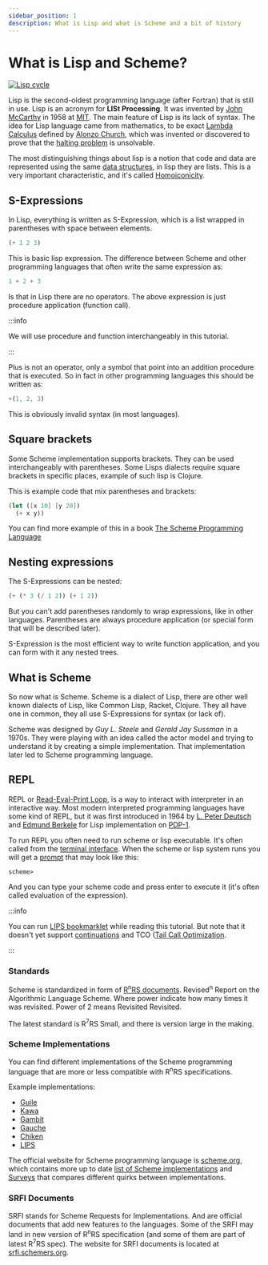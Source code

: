 ```yaml
---
sidebar_position: 1
description: What is Lisp and what is Scheme and a bit of history
---
```


# What is Lisp and Scheme?

[![Lisp cycle](./img/lisp_cycles.png)](https://xkcd.com/297/)

Lisp is the second-oldest programming language (after Fortran) that is still in use.  Lisp is an
acronym for **LISt Processing**. It was invented by
[John McCarthy](https://en.wikipedia.org/wiki/John_McCarthy_(computer_scientist)) in 1958 at
[MIT](https://en.wikipedia.org/wiki/Massachusetts_Institute_of_Technology). The main feature of Lisp
is its lack of syntax.  The idea for Lisp language came from mathematics, to be exact
[Lambda Calculus](https://en.wikipedia.org/wiki/Lambda_calculus) defined by
[Alonzo Church](https://en.wikipedia.org/wiki/Alonzo_Church), which was invented or discovered to
prove that the [halting problem](https://en.wikipedia.org/wiki/Halting_problem) is unsolvable.

The most distinguishing things about lisp is a notion that code and data are represented using the
same [data structures](https://en.wikipedia.org/wiki/Data_structure), in lisp they are lists. This
is a very important characteristic, and it's called
[Homoiconicity](https://en.wikipedia.org/wiki/Homoiconicity).

## S-Expressions

In Lisp, everything is written as S-Expression, which is a list wrapped in parentheses with space
between elements.

```scheme
(+ 1 2 3)
```

This is basic lisp expression. The difference between Scheme and other programming languages that often
write the same expression as:

```javascript
1 + 2 + 3
```

Is that in Lisp there are no operators. The above expression is just procedure application (function call).

:::info

We will use procedure and function interchangeably in this tutorial.

:::

Plus is not an operator, only a symbol that point into an addition procedure that is executed. So in
fact in other programming languages this should be written as:

```javascript
+(1, 2, 3)
```

This is obviously invalid syntax (in most languages).

## Square brackets

Some Scheme implementation supports brackets. They can be used interchangeably with parentheses.
Some Lisps dialects require square brackets in specific places, example of such lisp is Clojure.

This is example code that mix parentheses and brackets:

```scheme
(let ([x 10] [y 20])
  (+ x y))
```

You can find more example of this in a book [The Scheme Programming
Language](https://www.scheme.com/tspl4/)

## Nesting expressions

The S-Expressions can be nested:

```scheme
(+ (* 3 (/ 1 2)) (+ 1 2))
```

But you can't add parentheses randomly to wrap expressions, like in other languages. Parentheses are
always procedure application (or special form that will be described later).

S-Expression is the most efficient way to write function application, and you can form with it any
nested trees.

## What is Scheme

So now what is Scheme. Scheme is a dialect of Lisp, there are other well known dialects of Lisp,
like Common Lisp, Racket, Clojure. They all have one in common, they all use S-Expressions for
syntax (or lack of).

Scheme was designed by *Guy L. Steele* and *Gerald Jay Sussman* in a 1970s. They were playing with
an idea called the actor model and trying to understand it by creating a simple implementation. That
implementation later led to Scheme programming language.

## REPL
REPL or [Read-Eval-Print Loop](https://en.wikipedia.org/wiki/Read%E2%80%93eval%E2%80%93print_loop),
is a way to interact with interpreter in an interactive way. Most modern interpreted programming languages
have some kind of REPL, but it was first introduced in 1964 by
[L. Peter Deutsch](https://en.wikipedia.org/wiki/L._Peter_Deutsch) and
[Edmund Berkele](https://en.wikipedia.org/wiki/Edmund_Berkeley) for Lisp implementation on
[PDP-1](https://en.wikipedia.org/wiki/PDP-1).

To run REPL you often need to run scheme or lisp executable. It's often called from
the [terminal interface](https://en.wikipedia.org/wiki/Terminal_emulator).
When the scheme or lisp system runs you will get a
[prompt](https://en.wikipedia.org/wiki/Command-line_interface#Command_prompt) that may look like this:

```
scheme>
```

And you can type your scheme code and press enter to execute it (it's often called evaluation of the expression).

:::info

You can run [LIPS bookmarklet](/#bookmark) while reading this tutorial. But note that it
doesn't yet support [continuations](/docs/scheme-intro/continuations) and TCO ([Tail Call
Optimization](/docs/scheme-intro/core#tail-call-optimization).

:::

### Standards

Scheme is standardized in form of [R<sup>n</sup>RS documents](https://standards.scheme.org/).
Revised<sup>n</sup> Report on the Algorithmic Language Scheme. Where power indicate how many times
it was revisited. Power of 2 means Revisited Revisited.

The latest standard is R<sup>7</sup>RS Small, and there is version large in the making.

### Scheme Implementations

You can find different implementations of the Scheme programming language that are more or less
compatible with R<sup>n</sup>RS specifications.

Example implementations:

* [Guile](https://www.gnu.org/software/guile/)
* [Kawa](https://www.gnu.org/software/kawa/index.html)
* [Gambit](https://gambitscheme.org/)
* [Gauche](https://practical-scheme.net/gauche/)
* [Chiken](https://www.call-cc.org/)
* [LIPS](https://lips.js.org/)

The official website for Scheme programming language is [scheme.org](https://www.scheme.org/), which
contains more up to date [list of Scheme implementations](https://get.scheme.org/) and
[Surveys](https://docs.scheme.org/surveys/) that compares different quirks between implementations.

### SRFI Documents

SRFI stands for Scheme Requests for Implementations. And are official documents that add new
features to the languages. Some of the SRFI may land in new version of R<sup>n</sup>RS specification
(and some of them are part of latest R<sup>7</sup>RS spec). The website for SRFI documents is
located at [srfi.schemers.org](https://srfi.schemers.org/).
